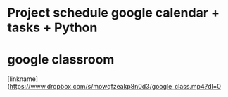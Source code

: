 # Project schedule google calendar + tasks + Python 

# google classroom
 [linkname](https://www.dropbox.com/s/mowqfzeakp8n0d3/google_class.mp4?dl=0
